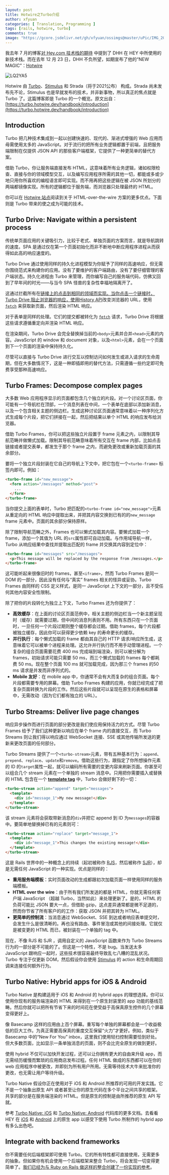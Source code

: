 ```yaml
---
layout: post
title: Hotwire之Turbo介绍
author: xfyuan
categories: [ Translation, Programming ]
tags: [rails, hotwire, turbo]
comments: true
image: "https://gcore.jsdelivr.net/gh/xfyuan/ossimgs@master/uPic/IMG_20210220_134511.jpg"
---
```


我去年 7 月的博客[对 Hey.com 技术栈的期待](https://xfyuan.github.io/2020/07/dhh-talk-about-heystack/) 中提到了 DHH 在 HEY 中所使用的新技术栈。而在去年 12 月 23 日，DHH 不负所望，如期宣布了他的“NEW MAGIC”：[Hotwire](https://hotwire.dev/)

![LQ2YA5](https://gcore.jsdelivr.net/gh/xfyuan/ossimgs@master/uPic/LQ2YA5.png)

Hotwire 由 [Turbo](https://turbo.hotwire.dev/)、[Stimulus](https://stimulus.hotwire.dev/) 和 Strada（将于2021公布） 构成。Strada 尚未发布先不论，Stimulus 也是早就发布的技术，并非新事物，所以真正的焦点就是 Turbo 了。这篇博客即是 Turbo 的一个概览。原文出自：[https://turbo.hotwire.dev/handbook/introduction](https://turbo.hotwire.dev/handbook/introduction)

## Introduction

Turbo 把几种技术集成到一起以创建快速的、现代的、渐进式增强的 Web 应用而毋需使用太多的 JavaScript。对于流行的把所有业务逻辑都置于前端，且把服务端限制在仅提供 JSON API 的那些客户端框架，它提供了一种更简单的替代方案。

借助 Turbo，你让服务端直接发布 HTML，这意味着所有业务逻辑，诸如权限检查、直接与你的领域模型交互，以及编写应用程序所需的其他一切，都能或多或少地只用你所喜欢的编程语言即可实现。而不用再把这些逻辑在被 JSON 所划分的两端都镜像实现。所有的逻辑都位于服务端，而浏览器只处理最终的 HTML。

你可以在 [Hotwire 站点](https://hotwire.dev/)阅读到关于 HTML-over-the-wire 方案的更多优点。下面则是 Turbo 带来的使之成为可能的技术。

## Turbo Drive: Navigate within a persistent process

传统单页面应用的关键吸引力，比较于老式、单独页面的方案而言，就是导航跳转的速度。SPA 是通过仅在第一个页面初始化而非不断地中断应用程序进程从而获得如此高的响应速度的。

Turbo Drive 通过使用同样的持久化进程模型为你赋予了同样的高速响应，但无需你围绕范式来构建你的应用。没有了要维护的客户端路由，没有了要仔细管理的客户端状态。持久化进程由 Turbo 来管理，而你编写自己的服务端代码，仿佛又回到了早年间的时光——与当今 SPA 怪兽的复杂性幸福地隔离开了。

这通过拦截所有在<a href>链接上的点击到相同的领域而实现。当你点击一个链接时，Turbo Drive 阻止浏览器的响应，使用[History API](https://developer.mozilla.org/en-US/docs/Web/API/History)改变浏览器的 URL，使用 [`fetch`](https://developer.mozilla.org/en-US/docs/Web/API/fetch) 来获取新页面，然后渲染 HTML 响应。

对于表单是同样的处理。它们的提交都被转化为 [`fetch`](https://developer.mozilla.org/en-US/docs/Web/API/fetch) 请求，Turbo Drive 将根据这些请求遵循重定向并渲染 HTML 响应。

在渲染期间，Turbo Drive 会完全替换掉当前的`<body>`元素并合并`<head>`元素的内容。JavaScript 的 window 和 document 对象，以及`<html>`元素，会在一个页面到下一个页面的渲染中保持持久化。

尽管可以直接与 Turbo Drive 进行交互以控制访问如何发生或进入请求的生命周期，但在大多数情况下，这是一种即插即用的替代方法，只需遵循一些约定即可免费享受那种高速响应。

## Turbo Frames: Decompose complex pages

大多数 Web 应用程序显示的页面都包含几个独立的片段。对一个讨论区页面，你可能有一个导航栏在顶部，一个消息列表在中间，一个表单在底部以添加新消息，以及一个包含相关主题的侧边栏。生成这种讨论区页面通常意味着以一种序列化方式生成每个片段，把它们拼接在一起，然后把结果以单个 HTML 的响应发布给浏览器。

借助 Turbo Frames，你可以把这些独立片段置于 frame 元素之内，以限制其导航范畴并做懒式加载。限制其导航范畴意味着所有交互在 frame 内部，比如点击链接或者提交表单，都发生于那个 frame 之内，而避免更改或重新加载页面的其余部分。

要将一个独立片段封装在它自己的导航上下文中，把它包在一个`<turbo-frame>` 标签内即可。例如：

```html
<turbo-frame id="new_message">
  <form action="/messages" method="post">
    ...
  </form>
</turbo-frame>
```

当你提交上面的表单时，Turbo 把匹配的`<turbo-frame id="new_message">`元素从重定向的 HTML 响应中提取出来，并把其内容交换到已有的的`new_message` frame 元素中。页面的其余部分保持原样。

除了限制导航范畴之外，Frames 也可以懒式加载其内容。要懒式加载一个 frame，添加一个其值为 URL 的`src`属性即可自动加载。与作用域导航一样，Turbo 从响应结果中查找并提取出匹配的 frame 并交换其内容到定位中：

```html
<turbo-frame id="messages" src="/messages">
  <p>This message will be replaced by the response from /messages.</p>
</turbo-frame>
```

这可能听起来很像旧时的 frames，甚至`<iframe>`，然而 Turbo Frames 是同一 DOM 的一部分，因此没有任何与“真实” frames 相关的怪异或妥协。Turbo Frames 由同样的 CSS 定义样式，是同一 JavaScript 上下文的一部分，且不受任何其他内容安全性限制。

除了把你的片段转化为独立上下文，Turbo Frames 还为你提供了：

- **高效缓存**：在上面的讨论区页面范例中，相关主题的侧边栏当一个新主题呈现时（缓存）就需要过期，但中间的消息列表则不用。所有东西只在一个页面时，一旦任何一个片段过期则整个缓存都会过期。借助 frames，每个片段都被独立缓存，因此你可以获得更少依赖 key 的寿命更长的缓存。
- **并行执行**：每个懒式加载的 frame 都由其自己的 HTTP 请求/响应所生成，这意味着它可以被单个进程来处理。这允许并行执行而不用手动管理进程。一个复杂的组合页面需要花费 400 ms 完成端到端渲染，则可以被分解为 frames，初始请求可能只需要 50 ms，而三个懒式加载的 frames 每个都耗费 50 ms。现在整个页面 100 ms 就可加载完成，因为那三个 frames 的50 ms 请求是并发而非序列式的。
- **Mobile 友好**：在 mobile app 中，你通常不会有大而复杂的组合页面。每个片段都需要专用的屏幕。借助 Turbo Frames 构建的应用，你就已经完成了把复杂页面转换为片段的工作。然后这些片段就可以呈现在原生的表格和屏幕中，无需改动（因为它们都有独立的 URL）。

## Turbo Streams: Deliver live page changes

响应异步操作而进行页面的部分更改是我们使应用保持活力的方式。尽管 Turbo Frames 给予了我们这种更新以响应在单个 frame 内的直接交互，而 Turbo Streams 则让我们得以响应通过 WebSocket 连接、SSE 或其他传输所发送的更新来更改页面的任何部分。

Turbo Streams 提供了一个`<turbo-stream>`元素，带有五种基本行为：`append`、`prepend`、`replace`、`update`和`remove`。借助这些行为，跟指定了你所想操作元素的 ID 的`target`属性一起，就可以编码所有需要的变更内容来刷新页面。你甚至可以组合几个 stream 元素在一个单独的 stream 消息中。只用把你需要插入或替换的 HTML 包含在一个 **[template tag](https://developer.mozilla.org/en-US/docs/Web/HTML/Element/template)** 中，Turbo 会做好剩下的一切：

```html
<turbo-stream action="append" target="messages">
  <template>
    <div id="message_1">My new message!</div>
  </template>
</turbo-stream>
```

该 stream 元素将会获取带新消息的`div`并把它 append 到 ID 为`messages`的容器中。要简单地替换掉已有的元素则可：

```html
<turbo-stream action="replace" target="message_1">
  <template>
    <div id="message_1">This changes the existing message!</div>
  </template>
</turbo-stream>
```

这是 Rails 世界中的一种概念上的持续（起初被称作 [RJS](https://weblog.rubyonrails.org/2006/3/28/rails-1-1-rjs-active-record-respond_to-integration-tests-and-500-other-things/)，然后被称作 [SJR](https://signalvnoise.com/posts/3697-server-generated-javascript-responses)），却是无需任何 JavaScript 的一种实现。优点是同样的：

- **重用服务端模板**：实时页面改动的生成都跟初次加载页面一样使用同样的服务端模板。
- **HTML over the wire**：由于所有我们所发送的都是 HTML，你就无需任何客户端 JavaScript （超越 Turbo，当然如此）来处理更新了。是的，HTML 的负荷可能比 JSON 要大一点，但借助 gzip，这点差异通常都是微不足道的，然而你节省了所有客户的的工作：获取 JSON 并把其转为 HTML。
- **更简单的控制流**：当消息通过 WebSocket、SSE 到达或者响应表单提交时，会发生什么是很清晰的。再也没有路由、事件冒泡或其他的间接处理。它就仅是被变更的 HTML 而已，被封装在一个单独的 tag 中。

现在，不像 RJS 和 SJR ，调用自定义的 JavaScript 函数来作为 Turbo Streams 行为的一部分是不可能的了。但这是一个特性，不是 bug。当发送太多 JavaScript 跟响应一起时，这些技术很容易最终导致乱七八糟的混乱状况。Turbo 专注于仅更新 DOM，然后假设你会使用 [Stimulus](https://stimulus.hotwire.dev/) 的 action 和生命周期回调来连接任何额外行为。

## Turbo Native: Hybrid apps for iOS & Android

Turbo Native 是构建适用于 iOS 和 Android 的 hybrid apps 的理想选择。你可以使用你现有的服务端渲染的 HTML 来得到在一个原生封装里的 app 功能的基线范畴。然后你就可以把所有节省下来的时间花在使受益于高保真原生控件的几个屏幕变得更好上。

像 Basecamp 这样的应用由上百个屏幕。重写每个单独的屏幕都会是一个收益极低的巨大工作。为真正需要高保真的重度交互保留“火力”才更好。例如，类似于 Basecamp 中的“New For You” inbox，这里我们使用轻扫控制需要恰到好处。但大多数页面，比如显示一条单独消息的页面，则不会比完全原生的做到更好。

使用 hybrid 不仅可以加快开发过程，还可以让你拥有更大的自由来升级 app，而无需经历缓慢而繁琐的应用商店发布过程。任何 HTML 做成的东西都可以在你的 web 应用程序中被更改，并即刻为所有用户所用。无需等待技术大牛来批准你的更改，也无需让用户等待升级。

Turbo Native 假设你正在使用对于 iOS 和 Android 所推荐的可用的开发实践。它不是一个抽象出原生 API 或者甚至让你的原生代码在多个平台之间共享的框架。共享的部分是在服务端渲染的 HTML。但是原生的控制是由所推荐的原生 API 写就。

参考 [Turbo Native: iOS](https://github.com/hotwired/turbo-ios) 和 [Turbo Native: Android](https://github.com/hotwired/turbo-android)  代码库的更多文档。去看看 HEY 在 [iOS](https://apps.apple.com/us/app/hey-email/id1506603805) 和 [Android](https://play.google.com/store/apps/details?id=com.basecamp.hey&hl=en_US&gl=US) 上的原生 app 以感受下使用 Turbo 所制作的 hybrid app 有多么出色吧。

## Integrate with backend frameworks

你不需要任何后端框架即可使用 Turbo。它的所有特性都可直接使用，无需更多的抽象。但如果你有机会使用一个后端框架来整合 Turbo，将会发现一切变得更简单了。[我们已经为与 Ruby on Rails 做这样的整合创建了一份实现的参考](https://github.com/hotwired/turbo-rails)。

